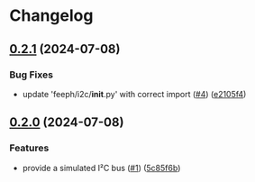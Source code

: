 # Changelog

## [0.2.1](https://github.com/feeph/libi2c-python/compare/v0.2.0...v0.2.1) (2024-07-08)


### Bug Fixes

* update 'feeph/i2c/__init__.py' with correct import ([#4](https://github.com/feeph/libi2c-python/issues/4)) ([e2105f4](https://github.com/feeph/libi2c-python/commit/e2105f45055faecf435c2e3494d74cb9341930bf))

## [0.2.0](https://github.com/feeph/libi2c-python/compare/v0.1.0...v0.2.0) (2024-07-08)


### Features

* provide a simulated I²C bus ([#1](https://github.com/feeph/libi2c-python/issues/1)) ([5c85f6b](https://github.com/feeph/libi2c-python/commit/5c85f6b691384ecc1e9aee7f635a86a2d3a1dbc7))
